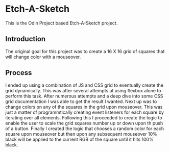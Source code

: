 # Etch-A-Sketch
This is the Odin Project based Etch-A-Sketch project.

## Introduction
The original goal for this project was to create a 16 X 16 grid of squares that will change color with a mouseover. 

## Process
I ended up using a combination of JS and CSS grid to eventually create the grid dynamically. This was after several attempts at using flexbox alone to perform this task. After numerous attempts and a deep dive into some CSS grid documentation I was able to get the result I wanted.
Next up was to change colors on any of the squares in the grid upon mouseover. This was just a matter of programmtically creating event listeners for each square by iterating over all elements. Following this I proceeded to create the logic to enable the user to scale the grid squares number up or down upon th push of a button. Finally I created the logic that chooses a random color for each square upon mouseover but then upon any subsequent mouseover 10% black will be applied to the current RGB of the square until it hits 100% black.
